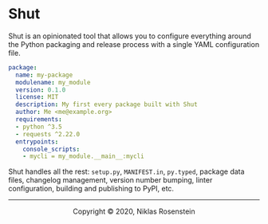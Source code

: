 # Shut

Shut is an opinionated tool that allows you to configure everything around the Python
packaging and release process with a single YAML configuration file.

```yml
package:
  name: my-package
  modulename: my_module
  version: 0.1.0
  license: MIT
  description: My first every package built with Shut
  author: Me <me@example.org>
  requirements:
  - python ^3.5
  - requests ^2.22.0
  entrypoints:
    console_scripts:
    - mycli = my_module.__main__:mycli
```

Shut handles all the rest: `setup.py`, `MANIFEST.in`, `py.typed`, package data files, changelog
management, version number bumping, linter configuration, building and publishing to PyPI, etc.

---

<p align="center">Copyright &copy; 2020, Niklas Rosenstein</p>
